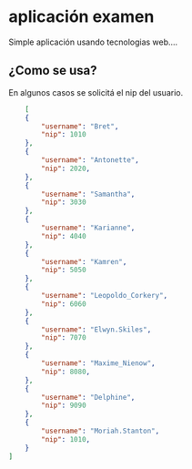 # aplicación examen
Simple aplicación usando tecnologias web....

## ¿Como se usa?
En algunos casos se solicitá el nip del usuario.
```json
    [
    {
        "username": "Bret",
        "nip": 1010
    },
    {
        "username": "Antonette",
        "nip": 2020,
    },
    {
        "username": "Samantha",
        "nip": 3030
    },
    {
        "username": "Karianne",
        "nip": 4040
    },
    {
        "username": "Kamren",
        "nip": 5050
    },
    {
        "username": "Leopoldo_Corkery",
        "nip": 6060
    },
    {
        "username": "Elwyn.Skiles",
        "nip": 7070
    },
    {
        "username": "Maxime_Nienow",
        "nip": 8080,
    },
    {
        "username": "Delphine",
        "nip": 9090
    },
    {
        "username": "Moriah.Stanton",
        "nip": 1010,
    }
]
```